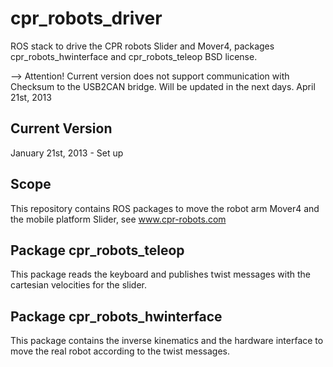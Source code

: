 cpr_robots_driver
=================

ROS stack to drive the CPR robots Slider and Mover4, packages cpr_robots_hwinterface and cpr_robots_teleop 
BSD license.

--> Attention! Current version does not support communication with Checksum to the USB2CAN bridge. Will be updated in the next days. April 21st, 2013

Current Version
-----------------
January 21st, 2013 - Set up

Scope
-----------------
This repository contains ROS packages to move the robot arm Mover4 and the mobile platform Slider, see www.cpr-robots.com

Package cpr_robots_teleop
-----------------
This package reads the keyboard and publishes twist messages with the cartesian velocities for the slider.

Package cpr_robots_hwinterface
-----------------
This package contains the inverse kinematics and the hardware interface to move the real robot according to the twist messages.


